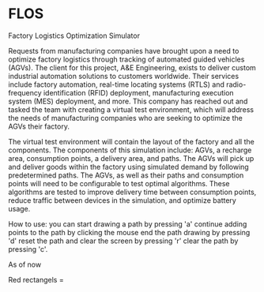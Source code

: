 # FLOS
Factory Logistics Optimization Simulator

Requests from manufacturing companies have brought upon a need to optimize factory logistics through tracking of automated guided vehicles (AGVs). The client for this project, A&E Engineering, exists to deliver custom industrial automation solutions to customers worldwide. Their services include factory automation, real-time locating systems (RTLS) and radio-frequency identification (RFID) deployment, manufacturing execution system (MES) deployment, and more. This company has reached out and tasked the team with creating a virtual test environment, which will address the needs of manufacturing companies who are seeking to optimize the AGVs their factory.  

The virtual test environment will contain the layout of the factory and all the components. The components of this simulation include: AGVs, a recharge area, consumption points, a delivery area, and paths. The AGVs will pick up and deliver goods within the factory using simulated demand by following predetermined paths. The AGVs, as well as their paths and consumption points will need to be configurable to test optimal algorithms. These algorithms are tested to improve delivery time between consumption points, reduce traffic between devices in the simulation, and optimize battery usage. 




How to use:
you can start drawing a path by pressing 'a' continue adding points to the path by clicking the mouse
end the path drawing by pressing 'd' 
reset the path and clear the screen by pressing 'r'
clear the path by pressing 'c'.


As of now 

Red rectangels = 

